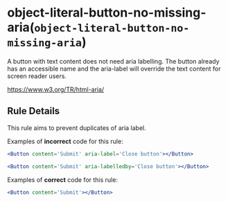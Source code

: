 # object-literal-button-no-missing-aria(`object-literal-button-no-missing-aria`)

A button with text content does not need aria labelling. The button already has an accessible name and the aria-label will override the text content for screen reader users.

<https://www.w3.org/TR/html-aria/>

## Rule Details

This rule aims to prevent duplicates of aria label.

Examples of **incorrect** code for this rule:

```jsx
<Button content='Submit' aria-label='Close button'></Button>
```

```jsx
<Button content='Submit' aria-labelledby='Close button'></Button>
```

Examples of **correct** code for this rule:

```jsx
<Button content='Submit'></Button>
```
